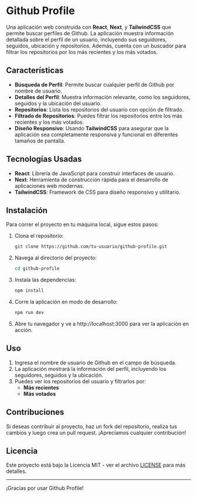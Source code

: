 # Github Profile

Una aplicación web construida con **React**, **Next**, y **TailwindCSS** que permite buscar perfiles de Github. La aplicación muestra información detallada sobre el perfil de un usuario, incluyendo sus seguidores, seguidos, ubicación y repositorios. Además, cuenta con un buscador para filtrar los repositorios por los más recientes y los más votados.

## Características

- **Búsqueda de Perfil**: Permite buscar cualquier perfil de Github por nombre de usuario.
- **Detalles del Perfil**: Muestra información relevante, como los seguidores, seguidos y la ubicación del usuario.
- **Repositorios**: Lista los repositorios del usuario con opción de filtrado.
- **Filtrado de Repositorios**: Puedes filtrar los repositorios entre los más recientes y los más votados.
- **Diseño Responsivo**: Usando **TailwindCSS** para asegurar que la aplicación sea completamente responsiva y funcional en diferentes tamaños de pantalla.

## Tecnologías Usadas

- **React**: Librería de JavaScript para construir interfaces de usuario.
- **Next**: Herramienta de construcción rápida para el desarrollo de aplicaciones web modernas.
- **TailwindCSS**: Framework de CSS para diseño responsivo y utilitario.

## Instalación

Para correr el proyecto en tu máquina local, sigue estos pasos:

1. Clona el repositorio:
   ```bash
   git clone https://github.com/tu-usuario/github-profile.git
   ```
2. Navega al directorio del proyecto:
   ```bash
   cd github-profile
   ```
3. Instala las dependencias:
   ```bash
   npm install
   ```
4. Corre la aplicación en modo de desarrollo:
   ```bash
   npm run dev
   ```
5. Abre tu navegador y ve a http://localhost:3000 para ver la aplicación en acción.

## Uso

1. Ingresa el nombre de usuario de Github en el campo de búsqueda.
2. La aplicación mostrará la información del perfil, incluyendo los seguidores, seguidos y la ubicación.
3. Puedes ver los repositorios del usuario y filtrarlos por:
   - **Más recientes**
   - **Más votados**

## Contribuciones

Si deseas contribuir al proyecto, haz un fork del repositorio, realiza tus cambios y luego crea un pull request. ¡Apreciamos cualquier contribución!

## Licencia

Este proyecto está bajo la Licencia MIT - ver el archivo [LICENSE](LICENSE) para más detalles.

---

¡Gracias por usar Github Profile!
